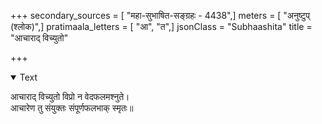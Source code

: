 +++
secondary_sources = [ "महा-सुभाषित-सङ्ग्रहः - 4438",]
meters = [ "अनुष्टुप् (श्लोक)",]
pratimaala_letters = [ "आ", "त",]
jsonClass = "Subhaashita"
title = "आचाराद् विच्युतो"

+++

<details open><summary>Text</summary>

आचाराद् विच्युतो विप्रो न वेदफलमश्नुते।  
आचारेण तु संयुक्तः संपूर्णफलभाक् स्मृतः॥
</details>
